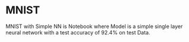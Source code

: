 # MNIST

MNIST with Simple NN is Notebook where Model is a simple single layer neural network with a test accuracy of 92.4% on test Data.
